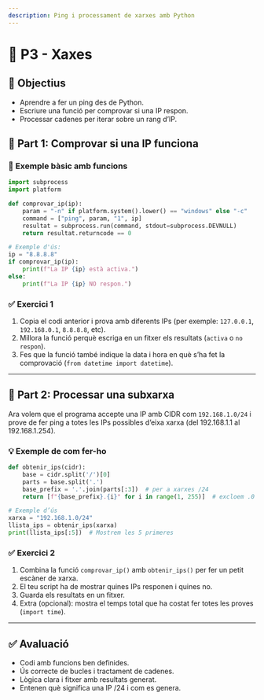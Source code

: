 ```yaml
---
description: Ping i processament de xarxes amb Python
---
```


# 📠 P3 - Xaxes

## 🎯 Objectius

* Aprendre a fer un ping des de Python.
* Escriure una funció per comprovar si una IP respon.
* Processar cadenes per iterar sobre un rang d’IP.

## 🧪 Part 1: Comprovar si una IP funciona

### 🔧 Exemple bàsic amb funcions

```python
import subprocess
import platform

def comprovar_ip(ip):
    param = "-n" if platform.system().lower() == "windows" else "-c"
    command = ["ping", param, "1", ip]
    resultat = subprocess.run(command, stdout=subprocess.DEVNULL)
    return resultat.returncode == 0

# Exemple d'ús:
ip = "8.8.8.8"
if comprovar_ip(ip):
    print(f"La IP {ip} està activa.")
else:
    print(f"La IP {ip} NO respon.")
```

### ✅ Exercici 1

1. Copia el codi anterior i prova amb diferents IPs (per exemple: `127.0.0.1`, `192.168.0.1`, `8.8.8.8`, etc).
2. Millora la funció perquè escriga en un fitxer els resultats (`activa` o `no respon`).
3. Fes que la funció també indique la data i hora en què s’ha fet la comprovació (`from datetime import datetime`).

***

## 🧪 Part 2: Processar una subxarxa

Ara volem que el programa accepte una IP amb CIDR com `192.168.1.0/24` i prove de fer ping a totes les IPs possibles d’eixa xarxa (del 192.168.1.1 al 192.168.1.254).

### 💡 Exemple de com fer-ho

```python
def obtenir_ips(cidr):
    base = cidr.split('/')[0]
    parts = base.split('.')
    base_prefix = '.'.join(parts[:3])  # per a xarxes /24
    return [f"{base_prefix}.{i}" for i in range(1, 255)]  # excloem .0 i .255

# Exemple d’ús
xarxa = "192.168.1.0/24"
llista_ips = obtenir_ips(xarxa)
print(llista_ips[:5])  # Mostrem les 5 primeres
```

### ✅ Exercici 2

1. Combina la funció `comprovar_ip()` amb `obtenir_ips()` per fer un petit escàner de xarxa.
2. El teu script ha de mostrar quines IPs responen i quines no.
3. Guarda els resultats en un fitxer.
4. Extra (opcional): mostra el temps total que ha costat fer totes les proves (`import time`).

***

## ✅ Avaluació

* Codi amb funcions ben definides.
* Ús correcte de bucles i tractament de cadenes.
* Lògica clara i fitxer amb resultats generat.
* Entenen què significa una IP /24 i com es genera.
